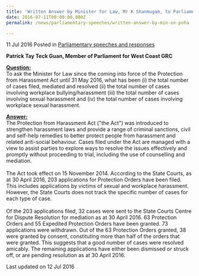 ```yaml
---
title: 'Written Answer by Minister for Law, Mr K Shanmugam, to Parliamentary Question on cases filed since enactment of Protection from Harassment Act'
date: 2016-07-11T00:00:00.000Z
permalink: /news/parliamentary-speeches/written-answer-by-min-on-poha

---
```



11 Jul 2016 Posted in [Parliamentary speeches and responses](/news/parliamentary-speeches)

**Patrick Tay Teck Guan, Member of Parliament for West Coast GRC**

**<u>Question:</u>**  
To ask the Minister for Law since the coming into force of the Protection from Harassment Act until 31 May 2016, what has been (i) the total number of cases filed, mediated and resolved (ii) the total number of cases involving workplace bullying/harassment (iii) the total number of cases involving sexual harassment and (iv) the total number of cases involving workplace sexual harassment.

**<u>Answer:</u>**    
The Protection from Harassment Act ("the Act") was introduced to strengthen harassment laws and provide a range of criminal sanctions, civil and self-help remedies to better protect people from harassment and related anti-social behaviour. Cases filed under the Act are managed with a view to assist parties to explore ways to resolve the issues effectively and promptly without proceeding to trial, including the use of counselling and mediation.
<br>  
The Act took effect on 15 November 2014. According to the State Courts, as at 30 April 2016, 203 applications for Protection Orders have been filed. This includes applications by victims of sexual and workplace harassment. However, the State Courts does not track the specific number of cases for each type of case.
<br>  
Of the 203 applications filed, 32 cases were sent to the State Courts Centre for Dispute Resolution for mediation as at 30 April 2016. 63 Protection Orders and 55 Expedited Protection Orders have been granted. 73 applications were withdrawn. Out of the 63 Protection Orders granted, 38 were granted by consent, constituting more than half of the orders that were granted. This suggests that a good number of cases were resolved amicably. The remaining applications have either been dismissed or struck off, or are pending resolution as at 30 April 2016.


<p class="right-side-updated">Last updated on 12 Jul 2016</p> 



